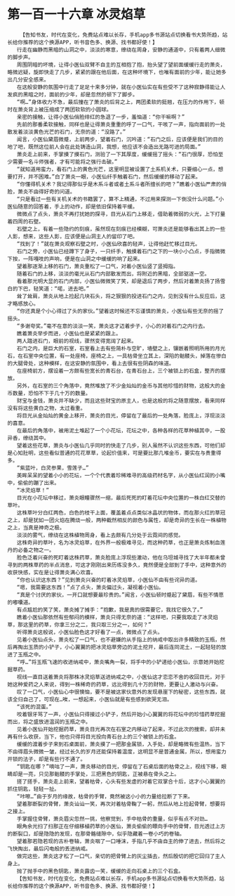 # 第一百一十六章 冰灵焰草
        【告知书友，时代在变化，免费站点难以长存，手机app多书源站点切换看书大势所趋，站长给你推荐的这个换源APP，听书音色多、换源、找书都好使！】
       行走在幽静而黑暗的山洞之中，淡淡的寒意，缭绕在周身，安静的通道中，只有着两人细微的脚步声。
       周围阴暗的坏境，让得小医仙双臂不自主的互相抱了抱，抬头望了望前面缓缓行走的萧炎，略微迟疑，旋即快走了几步，紧紧的跟在他后面，在这种坏境下，也唯有面前的少年，能让她多出几分安全感来。
       在这般安静的氛围中行走了足足十来多分钟，就在小医仙实在有些受不了这种寂静得能让人发疯的黑暗之时，面前的少年，却是忽然的顿下了脚步。
       “啊…”身体收力不急，最后撞在了萧炎的后背之上，两团柔软的挺翘，在压力的作用下，顿时在萧炎背上被压缩成了两团软软的小圆球。
       亲密的接触，让得小医仙俏脸绯红的急退了一步，羞恼道：“你干嘛啊？”
       先前的那番柔软接触，同样也是让得萧炎重重的呼了一口气，干咳了一声，指向面前的一处散发着淡淡黄色光芒的石门，无奈的道：“没路了。”
       闻言，小医仙黛眉微蹙，上前两步，望着石门，沉吟道：“石门之后，应该便是我们的目的地了吧，既然这位前人会在此处铸造山洞，我想，他应该不会造出无路可进的局面。”
       萧炎走上前来，手掌摸了摸石门，测验了一下其厚度，缓缓摇了摇头：“石门很厚，恐怕至少需要一名斗师强者，才有可能将之强行击破。”
       “就知道用蛮力，看石门上的黄色光芒，这里明显被设置了土系机关术，只要细心一点，想要打开，并不困难。”白了萧炎一眼，小医仙纤手触着石门，然后缓缓的移动了起来。
       “你懂得机关术？我记得那似乎是木系斗者或者土系斗者所擅长的吧？”瞧着小医仙严肃的俏脸，萧炎不由得好奇的问道。
       “只是看过一些有关机关术的书籍罢了，算不上精通，不过用来探测一下倒没什么问题。”小医仙随意的回答着，手上的动作，却是依旧保持着平缓。
       微微点了点头，萧炎不再打扰她的探寻，目光从石门上移走，借助着微弱的火光，上下打量着四周的石壁。
       石壁之上，有着一些隐约的刻痕，虽然现在刻痕已经模糊，可萧炎还是能够看出其上的一些人影，想来，这些人影，应该便是山洞主人的留印了吧。
       “找到了！”就在萧炎观察石壁之时，小医仙欣喜的轻声，让得他赶忙移过目光。
       石门之旁，小医仙已经蹲下了身子，一只纤手，触摸着石门之下的一块小小凸点，手指微微下按，一阵嘎吱的声响，便是在山洞之中缓缓的响了起来。
       望着那逐渐上移的石门，萧炎重松了一口气，对着小医仙竖了竖拇指。
       随着石门的上移，淡淡的毫光从石门内部散发而出，将附近的黑暗，全部驱逐一空。
       看着那光明大显的石门内部，小医仙微微笑了笑，却是退后了两步，然后对着萧炎扬了扬雪白的下巴，轻笑道：“喏，进去吧。”
       耸了耸肩，萧炎从地上捡起几块石头，将之狠狠的投进石门之内，见到没有什么反应后，这才略感放心。
       “你还真是个小心得过了头的家伙。”望着这时候还不忘谨慎的萧炎，小医仙有些无奈的摇了摇头。
       “多谢夸奖。”毫不在意的淡淡一笑，萧炎这才迈着步子，小心的对着石门之内行去。
       瞧着萧炎举步而进，小医仙也是紧紧的跟上。
       两人踏进石门，眼前的视线，骤然变得宽阔了起来。
       石门之内，是巨大的石室，石室看上去有些简朴与空旷，墙壁之上，镶嵌着照明所用的月光石，在石室中央位置，有一处座椅，座椅之上，一具枯骨坐立其上，深陷的骷髅头，掉落在惨白的大腿骨处，这种模样，在这安静的氛围中，看上去很有些阴森的味道。
       在座椅前方，摆设着一方颇有些宽长的青石台，在青石台上，三个被锁上的石盒，整齐的摆放。
       另外，在石室的三个角落中，竟然堆放了不少金灿灿的金币与其他珍惜的财物，这般大的金币数量，恐怕不下于几十万的数量。
       财宝与金钱，萧炎并不缺少，而且这些财宝的原主人，也是这般的将之随意摆放，看来同样没有将这些黄白之物，太过看重。
       将目光从金灿灿的黄金上移开，萧炎的目光，停留在了最后的一处角落，脸庞上，浮现淡淡的喜意。
       在最后的角落中，被用泥土堆起了一个小花坛，花坛之中，各种各样的花草种植其中，一股异香，缭绕其中。
       望着这些花草，萧炎与小医仙几乎同时的快走了几步，别人虽然不认识这些东西，可他们却是心知肚明，这些看似普通的花花草草，论起价值来，可是要比那几堆金币，要实在与贵重得多。
       “紫蓝叶，白灵参果，雪莲子…”
       美眸呆呆的望着小小的花坛，一个个代表着珍稀难寻的高级药材名字，从小医仙红润的小嘴中，偷偷的蹦了出来。
       “冰灵焰草！”
       目光在小花坛中移过，萧炎眼瞳骤然一缩，最后死死的盯着花坛中央位置的一株白红交替的草叶。
       这株草叶分白红两色，白色的枝干上面，覆盖着点点类似冰晶状的物体，而在那火红的草冠之上，却是犹如一团火焰在腾烧一般，两种截然相反的颜色与属性，却是奇异的生长在一株植物之上，当真是神奇之极。
       淡淡的雾气，缭绕在这株植物周身，看上去颇有几分处于云霓间的感觉。
       这株奇异的草叶，名为冰灵焰草，在外界一般极难寻见，而这种药草，也正是萧炎炼制血莲丹的必备之物之一。
       脸色泛着兴奋的死盯着这株药草，萧炎脸庞上浮现些激动，他在乌坦城寻找了大半年都未曾寻到的两株草药的半点消息，可这才刚刚出来历练没多久，竟然便是全部到了手中，这种意外的收获快感，实在是让得萧炎满心欢喜。
       “你也认识这东西？”见到萧炎兴奋的盯着冰灵焰草，小医仙不由有些诧异的道。
       “嗯，我需要这东西！”点了点头，萧炎偏过头，凝视着小医仙。
       “真是个讨厌的家伙，一开口就想要最珍贵的。”闻言，小医仙顿时蹙起了黛眉，有些不情愿的嘟囔道。
       有点尴尬的笑了笑，萧炎摊了摊手：“抱歉，我是真的很需要它，我找它很久了。”
       瞧着小医仙那依然有些郁闷的模样，萧炎只得无奈的道：“这样吧，只要我取走了冰灵焰草，那这里的药草，你拿三分之二，我只取三分之一，如何？”
       听得萧炎这般说，小医仙脸色这才好看了一点，微微点了点头。
       见着小医仙点头，萧炎松了一口气，也不避嫌的从手指上的纳戒中取出许多精致的玉瓶，然后再掏出玉质的小铲子，小心翼翼的把冰灵焰草旁边的泥土挖开，最后连同泥土，一起轻轻的放进了玉瓶之中。
       “呼…”将玉瓶飞速的收进纳戒中，萧炎嘴角一裂，将手中的小铲递给小医仙，示意她开始挖掘草药。
       视线一直目送着萧炎将那株冰灵焰草送进纳戒之中，小医仙这才恋恋不舍的收回目光，对于她这种爱药之人来说，得到一株稀奇的药草，远比得到几十万的财物，更要让人激动与兴奋。
       叹了一口气，小医仙心中很懊恼，要不是被这家伙意外的发现悬崖下的秘密，这些东西，就该全归自己了，可现在…唉，一想起来，小医仙就是有些感到欲哭无泪。
       “该死的混蛋。”
       咬着银牙骂了一声，小医仙只得接过小铲子，然后开始小心翼翼的将花坛中的珍惜药草挖掘而出，将之盛放进温润的玉瓶之中。
       见着小医仙开始挖掘药草，萧炎目光再次在石室之内移动了起来，不过此次的搜索，却并未再有什么收获，当下，他也只得将目光投向青石台上的三个被锁上的石盒。
       缓缓的渡着步子来到石桌面前，萧炎摸了一把那金属锁，入手处，却是略微有些温热，当下不由得眉头微微一皱，经过长久的岁月还能保持着温度，这明显不是普通金属，所以，想用蛮力开锁的法子，却是有些行不通了。
       “钥匙在哪？”嘀咕了一声，萧炎移动的目光，停留在了石桌后面的枯骨之上，视线下移，眼睛却是一亮，只见那骷髅的手掌处，三把黑色的钥匙，正被悬在骨头之上。
       搓了搓手，萧炎走上前来，望着枯骨，心头有些发虚的对着它双掌合十后，这才小心翼翼的抓住钥匙，轻轻一扯。
       “咔嚓…”由于岁月的缘故，枯骨的手臂，竟然被这小小的力量给拉断了下来。
       望着那断裂的骨臂，萧炎讪讪一笑，再次对着枯骨鞠了一躬，然后从地上捡起骨臂，想要将之接上。
       手掌握住骨臂，萧炎眉尖忽然一挑，他察觉到，手中枯骨的重量，似乎有点不对劲…
       眼角余光扫了扫那正在仔细移植药草的小医仙，萧炎偷偷的瞟向手中的骨臂，目光透过上方的断裂口，却是隐隐的发现，在那骨骼缝隙中，似乎隐藏着一卷小巧的卷轴。
       望着那若隐若现的古朴卷轴，萧炎咽了一口唾沫，手指几乎不由自主的伸了进去，然后将之飞快掏出，最后闪电般的丢进纳戒。
       做完这些，萧炎这才松了一口气，亲切的把骨臂上的灰尘插去，然后殷切的把它回归了主人身上。
       抛了抛手中的黑色钥匙，萧炎露齿一笑，缓缓的走向石桌上的三个石盒。
       【告知书友，时代在变化，免费站点难以长存，手机app多书源站点切换看书大势所趋，站长给你推荐的这个换源APP，听书音色多、换源、找书都好使！】